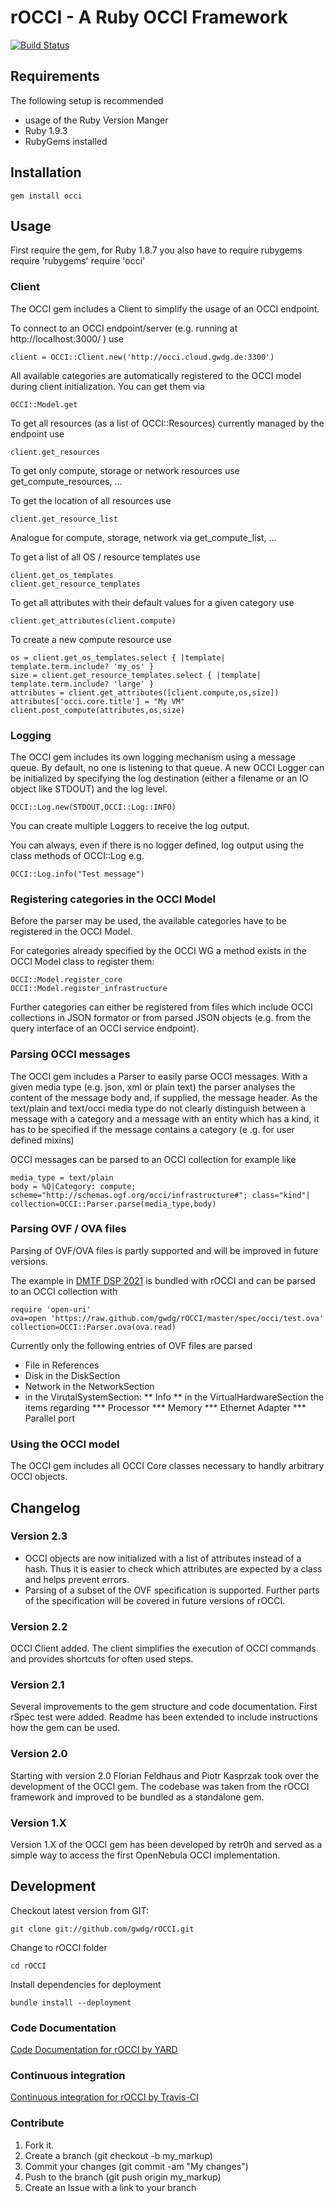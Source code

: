 rOCCI - A Ruby OCCI Framework
=================================

[![Build Status](https://secure.travis-ci.org/gwdg/rOCCI.png)](http://travis-ci.org/gwdg/rOCCI)

Requirements
------------

The following setup is recommended

* usage of the Ruby Version Manger
* Ruby 1.9.3
* RubyGems installed

Installation
------------

    gem install occi

Usage
-----

First require the gem, for Ruby 1.8.7 you also have to require rubygems
    require 'rubygems'
    require 'occi'

### Client

The OCCI gem includes a Client to simplify the usage of an OCCI endpoint.

To connect to an OCCI endpoint/server (e.g. running at http://localhost:3000/ ) use

    client = OCCI::Client.new('http://occi.cloud.gwdg.de:3300')

All available categories are automatically registered to the OCCI model during client initialization. You can get them via

    OCCI::Model.get

To get all resources (as a list of OCCI::Resources) currently managed by the endpoint use

    client.get_resources

To get only compute, storage or network resources use get_compute_resources, ...

To get the location of all resources use

    client.get_resource_list

Analogue for compute, storage, network via get_compute_list, ...

To get a list of all OS / resource templates use

    client.get_os_templates
    client.get_resource_templates

To get all attributes with their default values for a given category use

    client.get_attributes(client.compute)

To create a new compute resource use

    os = client.get_os_templates.select { |template| template.term.include? 'my_os' }
    size = client.get_resource_templates.select { |template| template.term.include? 'large' }
    attributes = client.get_attributes([client.compute,os,size])
    attributes['occi.core.title'] = "My VM"
    client.post_compute(attributes,os,size)

### Logging

The OCCI gem includes its own logging mechanism using a message queue. By default, no one is listening to that queue.
A new OCCI Logger can be initialized by specifying the log destination (either a filename or an IO object like
STDOUT) and the log level.

    OCCI::Log.new(STDOUT,OCCI::Log::INFO)

You can create multiple Loggers to receive the log output.

You can always, even if there is no logger defined, log output using the class methods of OCCI::Log e.g.

    OCCI::Log.info("Test message")

### Registering categories in the OCCI Model

Before the parser may be used, the available categories have to be registered in the OCCI Model.

For categories already specified by the OCCI WG a method exists in the OCCI Model class to register them:

    OCCI::Model.register_core
    OCCI::Model.register_infrastructure

Further categories can either be registered from files which include OCCI collections in JSON formator or from parsed
 JSON objects (e.g. from the query interface of an OCCI service endpoint).

### Parsing OCCI messages

The OCCI gem includes a Parser to easily parse OCCI messages. With a given media type (e.g. json,
xml or plain text) the parser analyses the content of the message body and, if supplied,
the message header. As the text/plain and text/occi media type do not clearly distinguish between a message with a
category and a message with an entity which has a kind, it has to be specified if the message contains a category (e
.g. for user defined mixins)

OCCI messages can be parsed to an OCCI collection for example like

    media_type = text/plain
    body = %Q|Category: compute; scheme="http://schemas.ogf.org/occi/infrastructure#"; class="kind"|
    collection=OCCI::Parser.parse(media_type,body)

### Parsing OVF / OVA files

Parsing of OVF/OVA files is partly supported and will be improved in future versions.

The example in [DMTF DSP 2021](http://www.dmtf.org/sites/default/files/standards/documents/DSP2021_1.0.0.tar) is
bundled with rOCCI and can be parsed to an OCCI collection with

    require 'open-uri'
    ova=open 'https://raw.github.com/gwdg/rOCCI/master/spec/occi/test.ova'
    collection=OCCI::Parser.ova(ova.read)

Currently only the following entries of OVF files are parsed

* File in References
* Disk in the DiskSection
* Network in the NetworkSection
* in the VirutalSystemSection:
** Info
** in the VirtualHardwareSection the items regarding
*** Processor
*** Memory
*** Ethernet Adapter
*** Parallel port

### Using the OCCI model

The OCCI gem includes all OCCI Core classes necessary to handly arbitrary OCCI objects.

Changelog
---------

### Version 2.3

* OCCI objects are now initialized with a list of attributes instead of a hash. Thus it is easier to check which
attributes are expected by a class and helps prevent errors.
* Parsing of a subset of the OVF specification is supported. Further parts of the specification will be covered in
future versions of rOCCI.

### Version 2.2

OCCI Client added. The client simplifies the execution of OCCI commands and provides shortcuts for often used steps.

### Version 2.1

Several improvements to the gem structure and code documentation. First rSpec test were added. Readme has been extended to include instructions how the gem can be used.

### Version 2.0

Starting with version 2.0 Florian Feldhaus and Piotr Kasprzak took over the development of the OCCI gem. The codebase was taken from the rOCCI framework and improved to be bundled as a standalone gem.

### Version 1.X

Version 1.X of the OCCI gem has been developed by retr0h and served as a simple way to access the first OpenNebula OCCI implementation.

Development
-----------

Checkout latest version from GIT:

    git clone git://github.com/gwdg/rOCCI.git

Change to rOCCI folder

    cd rOCCI

Install dependencies for deployment

    bundle install --deployment

### Code Documentation

[Code Documentation for rOCCI by YARD](http://rubydoc.info/github/gwdg/rOCCI/)

### Continuous integration

[Continuous integration for rOCCI by Travis-CI](http://travis-ci.org/gwdg/rOCCI/)

### Contribute

1. Fork it.
2. Create a branch (git checkout -b my_markup)
3. Commit your changes (git commit -am "My changes")
4. Push to the branch (git push origin my_markup)
5. Create an Issue with a link to your branch